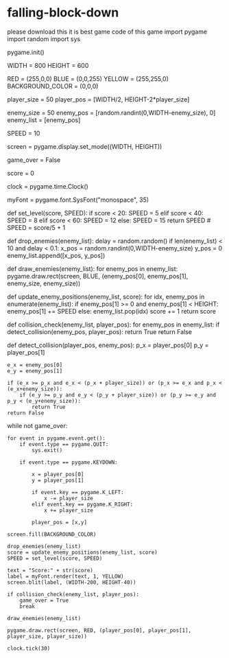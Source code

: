 # falling-block-down
please download this it is best game
code of this game
import pygame
import random
import sys

pygame.init()

WIDTH = 800
HEIGHT = 600

RED = (255,0,0)
BLUE = (0,0,255)
YELLOW = (255,255,0)
BACKGROUND_COLOR = (0,0,0)

player_size = 50
player_pos = [WIDTH/2, HEIGHT-2*player_size]

enemy_size = 50
enemy_pos = [random.randint(0,WIDTH-enemy_size), 0]
enemy_list = [enemy_pos]

SPEED = 10

screen = pygame.display.set_mode((WIDTH, HEIGHT))

game_over = False

score = 0

clock = pygame.time.Clock()

myFont = pygame.font.SysFont("monospace", 35)

def set_level(score, SPEED):
	if score < 20:
		SPEED = 5
	elif score < 40:
		SPEED = 8
	elif score < 60:
		SPEED = 12
	else:
		SPEED = 15
	return SPEED
	# SPEED = score/5 + 1


def drop_enemies(enemy_list):
	delay = random.random()
	if len(enemy_list) < 10 and delay < 0.1:
		x_pos = random.randint(0,WIDTH-enemy_size)
		y_pos = 0
		enemy_list.append([x_pos, y_pos])

def draw_enemies(enemy_list):
	for enemy_pos in enemy_list:
		pygame.draw.rect(screen, BLUE, (enemy_pos[0], enemy_pos[1], enemy_size, enemy_size))

def update_enemy_positions(enemy_list, score):
	for idx, enemy_pos in enumerate(enemy_list):
		if enemy_pos[1] >= 0 and enemy_pos[1] < HEIGHT:
			enemy_pos[1] += SPEED
		else:
			enemy_list.pop(idx)
			score += 1
	return score

def collision_check(enemy_list, player_pos):
	for enemy_pos in enemy_list:
		if detect_collision(enemy_pos, player_pos):
			return True
	return False

def detect_collision(player_pos, enemy_pos):
	p_x = player_pos[0]
	p_y = player_pos[1]

	e_x = enemy_pos[0]
	e_y = enemy_pos[1]

	if (e_x >= p_x and e_x < (p_x + player_size)) or (p_x >= e_x and p_x < (e_x+enemy_size)):
		if (e_y >= p_y and e_y < (p_y + player_size)) or (p_y >= e_y and p_y < (e_y+enemy_size)):
			return True
	return False

while not game_over:

	for event in pygame.event.get():
		if event.type == pygame.QUIT:
			sys.exit()

		if event.type == pygame.KEYDOWN:

			x = player_pos[0]
			y = player_pos[1]

			if event.key == pygame.K_LEFT:
				x -= player_size
			elif event.key == pygame.K_RIGHT:
				x += player_size

			player_pos = [x,y]

	screen.fill(BACKGROUND_COLOR)

	drop_enemies(enemy_list)
	score = update_enemy_positions(enemy_list, score)
	SPEED = set_level(score, SPEED)

	text = "Score:" + str(score)
	label = myFont.render(text, 1, YELLOW)
	screen.blit(label, (WIDTH-200, HEIGHT-40))

	if collision_check(enemy_list, player_pos):
		game_over = True
		break

	draw_enemies(enemy_list)

	pygame.draw.rect(screen, RED, (player_pos[0], player_pos[1], player_size, player_size))

	clock.tick(30)
